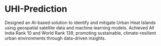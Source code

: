 # UHI-Prediction
Designed an AI-based solution to identify and mitigate Urban Heat Islands using geospatial satellite data and machine learning models. Achieved All India Rank 10 and World Rank 139, promoting sustainable, climate-resilient urban environments through data-driven insights.
